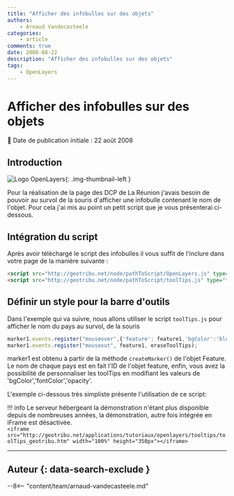 ```yaml
---
title: "Afficher des infobulles sur des objets"
authors:
    - Arnaud Vandecasteele
categories:
    - article
comments: true
date: 2008-08-22
description: "Afficher des infobulles sur des objets"
tags:
    - OpenLayers
---
```


# Afficher des infobulles sur des objets

:calendar: Date de publication initiale : 22 août 2008

## Introduction

![Logo OpenLayers](https://cdn.geotribu.fr/img/logos-icones/logiciels_librairies/openlayers.png){: .img-thumbnail-left }

Pour la réalisation de la page des DCP de La Réunion j'avais besoin de pouvoir au survol de la souris d'afficher une infobulle contenant le nom de l'objet. Pour cela j'ai mis au point un petit script que je vous présenterai ci-dessous.

## Intégration du script

Après avoir téléchargé le script des infobulles il vous suffit de l'inclure dans votre page de la manière suivante :

```html
<script src="http://geotribu.net/node/pathToScript/OpenLayers.js" type="text/javascript"> </script>
<script src="http://geotribu.net/node/pathToScript/toolTips.js" type="text/javascript"> </script>
```

## Définir un style pour la barre d'outils

Dans l'exemple qui va suivre, nous allons utiliser le script `toolTips.js` pour afficher le nom du pays au survol, de la souris

```javascript
marker1.events.register("mouseover",{'feature': feature1,'bgColor':'blue','fontColor':'white','opacity':'0.5'}, toolTips);
marker1.events.register("mouseout", feature1, eraseToolTips);
```

marker1 est obtenu à partir de la méthode `createMarker()` de l'objet Feature. Le nom de chaque pays est en fait l'ID de l'objet feature, enfin, vous avez la possibilité de personnaliser les toolTips en modifiant les valeurs de 'bgColor','fontColor','opacity'.

L'exemple ci-dessous très simpliste présente l'utilisation de ce script:

!!! info
    Le serveur hébergeant la démonstration n'étant plus disponible depuis de nombreuses années, la démonstration, autre fois intégrée en iFrame est désactivée.  
    `<iframe src="http://geotribu.net/applications/tutoriaux/openlayers/tooltips/toolTips_geotribu.htm" width="100%" height="350px"></iframe>`

----

## Auteur {: data-search-exclude }

--8<-- "content/team/arnaud-vandecasteele.md"
